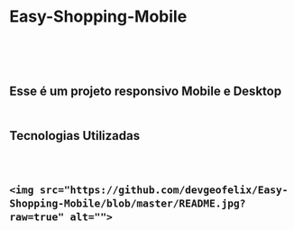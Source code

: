 <h1>Easy-Shopping-Mobile<h1>
  <br>
  <h2>Esse é um projeto responsivo Mobile e Desktop
  <br>
    <br>
    <h2>Tecnologias Utilizadas
      <br>
      <br>
      <img src="https://img.shields.io/badge/HTML5-E34F26?style=for-the-badge&logo=html5&logoColor=white" alt="">
      <img src="https://img.shields.io/badge/CSS3-1572B6?style=for-the-badge&logo=css3&logoColor=white" alt="">
      <br>
      
    <img src="https://github.com/devgeofelix/Easy-Shopping-Mobile/blob/master/README.jpg?raw=true" alt="">
